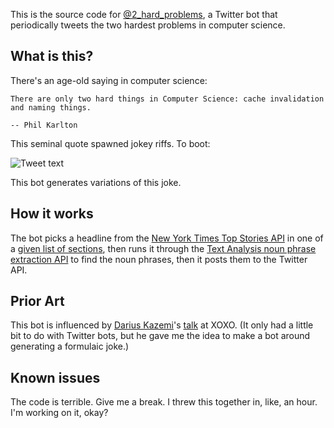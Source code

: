 This is the source code for [@2_hard_problems](https://twitter.com/2_hard_problems), a Twitter bot that periodically tweets the two hardest problems in computer science.

## What is this?

There's an age-old saying in computer science:

```
There are only two hard things in Computer Science: cache invalidation and naming things.

-- Phil Karlton
```

This seminal quote spawned jokey riffs. To boot:

![Tweet text](http://s24.postimg.org/wfi1n4qdx/Screen_Shot_2015_09_26_at_11_12_23_PM.png)

This bot generates variations of this joke.

## How it works

The bot picks a headline from the [New York Times Top Stories API](http://developer.nytimes.com/docs/top_stories_api/) in one of a [given list of sections](https://github.com/thenickcox/two_hardest_problems/blob/master/index.js#L25-L35), then runs it through the [Text Analysis noun phrase extraction API](https://market.mashape.com/textanalysis/textanalysis#textblob-noun-phrase-extraction) to find the noun phrases, then it posts them to the Twitter API.

## Prior Art

This bot is influenced by [Darius Kazemi]((https://twitter.com/tinysubversions))'s [talk](https://www.youtube.com/watch?v=l_F9jxsfGCw) at XOXO. (It only had a little bit to do with Twitter bots, but he gave me the idea to make a bot around generating a formulaic joke.)

## Known issues

The code is terrible. Give me a break. I threw this together in, like, an hour. I'm working on it, okay?
